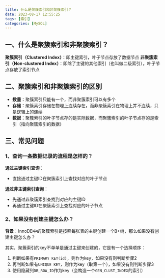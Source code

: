 ```yaml
---
title: 什么是聚簇索引和非聚簇索引？
date: 2023-08-17 12:55:25
tags: [索引]
categories: [MySQL]
---
```


## 一、什么是聚簇索引和非聚簇索引？
**聚簇索引（Clustered Index）**：即主键索引，叶子节点存放了数据节点
**非聚簇索引（Non-clustered Index）**：即除了主键的其他索引（也叫做二级索引），叶子节点存放了索引节点

## 二、聚簇索引和非聚簇索引的区别
* **数量**：聚簇索引只能有一个，而非聚簇索引可以有多个
* **存储**：聚簇索引存储在物理上连续存在，而非聚簇索引在物理上并不连续，只是逻辑上的连续
* **数据**：聚簇索引的叶子节点存的是实际数据，而聚簇索引的叶子节点存的是索引（指向聚簇索引的数据）

## 三、常见问题
### 1、查询一条数据记录的流程是怎样的？
**通过主键索引查询**：
* 直接通过主键ID在聚簇索引上查找对应的叶子节点

**通过非主键索引查询**：
* 先通过非聚簇索引查找到对应的主键ID
* 再通过主键ID在聚簇索引上查找对应的叶子节点

### 2、如果没有创建主键怎么办？
**背景**：InnoDB中的聚簇索引是按照每张表的主键创建一个B+树，那么如果没有创建主键怎么办？

其实，聚簇索引的key不单单是通过主键来创建的，它是有一个选择顺序：
1. 判断如果有`PRIMARY KEY(id)`，则作为key，如果没有则判断步骤2
2. 再判断如果有`UNIQUE KEY`，则作为key（取第一个），如果没有则判断步骤3
3. 使用隐藏列`DB_ROW_ID`作为key（会构造一个`GEN_CLUST_INDEX`的索引）
